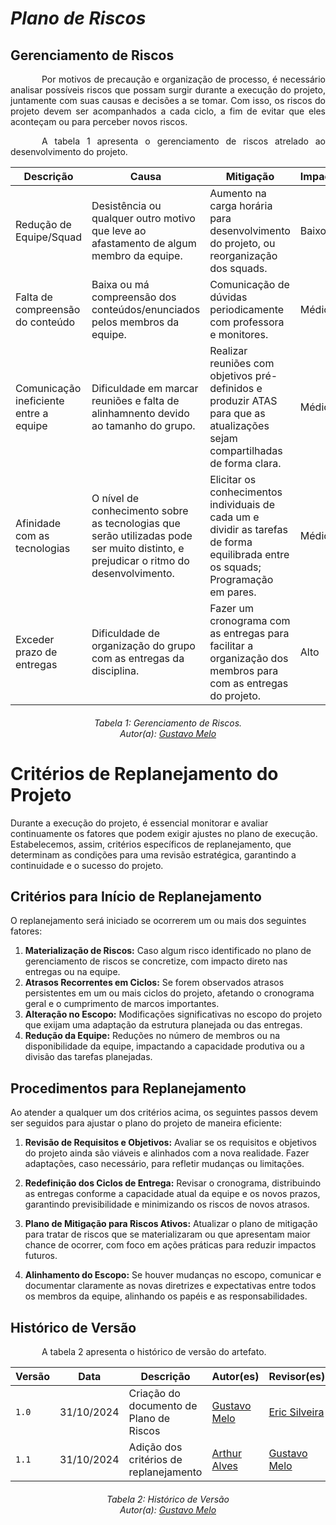 # ***Plano de Riscos***

## **Gerenciamento de Riscos**

<p style="text-indent: 50px;text-align: justify;">
Por motivos de precaução e organização de processo, é necessário analisar possíveis riscos que possam surgir durante a execução do projeto, juntamente com suas causas e decisões a se tomar. Com isso, os riscos do projeto devem ser acompanhados a cada ciclo, a fim de evitar que eles aconteçam ou para perceber novos riscos.
</p>
<p style="text-indent: 50px;text-align: justify;">
A tabela 1 apresenta o gerenciamento de riscos atrelado ao desenvolvimento do projeto.
</p>

<div align="center">

| Descrição                               | Causa                                                                                                                                 | Mitigação                                                                                                                                                                  | Impacto |
| --------------------------------------- | ------------------------------------------------------------------------------------------------------------------------------------- | -------------------------------------------------------------------------------------------------------------------------------------------------------------------------- | ------ |
| Redução de Equipe/Squad                       | Desistência ou qualquer outro motivo que leve ao afastamento de algum membro da equipe. | Aumento na carga horária para desenvolvimento do projeto, ou reorganização dos squads.                 | Baixo |
| Falta de compreensão do conteúdo                      | Baixa ou má compreensão dos conteúdos/enunciados pelos membros da equipe. | Comunicação de dúvidas periodicamente com professora e monitores.                 | Médio |
| Comunicação ineficiente entre a equipe | Dificuldade em marcar reuniões e falta de alinhamnento devido ao tamanho do grupo. | Realizar reuniões com objetivos pré-definidos e produzir ATAS para que as atualizações sejam compartilhadas de forma clara.                              | Médio |
| Afinidade com as tecnologias |  O nível de conhecimento sobre as tecnologias que serão utilizadas pode ser muito distinto, e prejudicar o ritmo do desenvolvimento.   |  Elicitar os conhecimentos individuais de cada um e dividir as tarefas de forma equilibrada entre os squads; Programação em pares.  | Médio |
|  Exceder prazo de entregas  | Dificuldade de organização do grupo com as entregas da disciplina.  |  Fazer um cronograma com as entregas para facilitar a organização dos membros para com as entregas do projeto.   | Alto |

</div>

<h6 align="center">Tabela 1: Gerenciamento de Riscos.
<br> Autor(a): <a href="https://github.com/gusrberto">Gustavo Melo</a>
</h6>

# **Critérios de Replanejamento do Projeto**

Durante a execução do projeto, é essencial monitorar e avaliar continuamente os fatores que podem exigir ajustes no plano de execução. Estabelecemos, assim, critérios específicos de replanejamento, que determinam as condições para uma revisão estratégica, garantindo a continuidade e o sucesso do projeto.

## **Critérios para Início de Replanejamento**

O replanejamento será iniciado se ocorrerem um ou mais dos seguintes fatores:

1. **Materialização de Riscos:** Caso algum risco identificado no plano de gerenciamento de riscos se concretize, com impacto direto nas entregas ou na equipe.
2. **Atrasos Recorrentes em Ciclos:** Se forem observados atrasos persistentes em um ou mais ciclos do projeto, afetando o cronograma geral e o cumprimento de marcos importantes.
3. **Alteração no Escopo:** Modificações significativas no escopo do projeto que exijam uma adaptação da estrutura planejada ou das entregas.
4. **Redução da Equipe:** Reduções no número de membros ou na disponibilidade da equipe, impactando a capacidade produtiva ou a divisão das tarefas planejadas.

## **Procedimentos para Replanejamento**

Ao atender a qualquer um dos critérios acima, os seguintes passos devem ser seguidos para ajustar o plano do projeto de maneira eficiente:

1. **Revisão de Requisitos e Objetivos:** Avaliar se os requisitos e objetivos do projeto ainda são viáveis e alinhados com a nova realidade. Fazer adaptações, caso necessário, para refletir mudanças ou limitações.
  
2. **Redefinição dos Ciclos de Entrega:** Revisar o cronograma, distribuindo as entregas conforme a capacidade atual da equipe e os novos prazos, garantindo previsibilidade e minimizando os riscos de novos atrasos.
  
3. **Plano de Mitigação para Riscos Ativos:** Atualizar o plano de mitigação para tratar de riscos que se materializaram ou que apresentam maior chance de ocorrer, com foco em ações práticas para reduzir impactos futuros.
  
4. **Alinhamento do Escopo:** Se houver mudanças no escopo, comunicar e documentar claramente as novas diretrizes e expectativas entre todos os membros da equipe, alinhando os papéis e as responsabilidades.

## **Histórico de Versão**

<p style="text-indent: 50px;text-align: justify;">
A tabela 2 apresenta o histórico de versão do artefato.
</p>

<div align="center">

| Versão | Data | Descrição | Autor(es) | Revisor(es) |
| ------ | ---- | --------- | --------- | ---------- |
| `1.0`  | 31/10/2024 | Criação do documento de Plano de Riscos  | [Gustavo Melo](https://github.com/gusrberto)  | [Eric Silveira](https://github.com/ericbky)  |
| `1.1`  | 31/10/2024 | Adição dos critérios de replanejamento  | [Arthur Alves](https://github.com/arthrok)  | [Gustavo Melo](https://github.com/gusrberto)  |



<h6 align="center">Tabela 2: Histórico de Versão
<br> Autor(a): <a href="https://github.com/gusrberto">Gustavo Melo</a>
</h6>


</div>